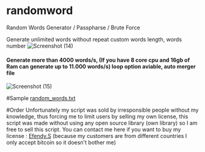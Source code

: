 # randomword
Random Words Generator / Passpharse / Brute Force

Generate unlimited words without repeat
custom words length, words number
![Screenshot (14)](https://user-images.githubusercontent.com/22046831/218760262-a15ccbc0-9217-4753-9e41-b6533f4b9cad.png)
<h4>Generate more than 4000 words/s, (If you have 8 core cpu and 16gb of Ram can generate up to 11.000 words/s) loop option aviable, auto merger file</h4>

![Screenshot (15)](https://user-images.githubusercontent.com/22046831/218760851-f78d4b62-89d5-431a-8bf5-5110fb695894.png)

#Sample
[random_words.txt](https://github.com/Reyhidayat/randomword/files/10733101/random_words.txt)

#Order
Unfortunately my script was sold by irresponsible people without my knowledge, thus forcing me to limit users by selling my own license, this script was made without using any open source library (own library) so I am free to sell this script.
You can contact me here if you want to buy my license : [Efendy.S](https://t.me/Dumb_Enemy)
(because my customers are from different countries I only accept bitcoin so it doesn't bother me)
